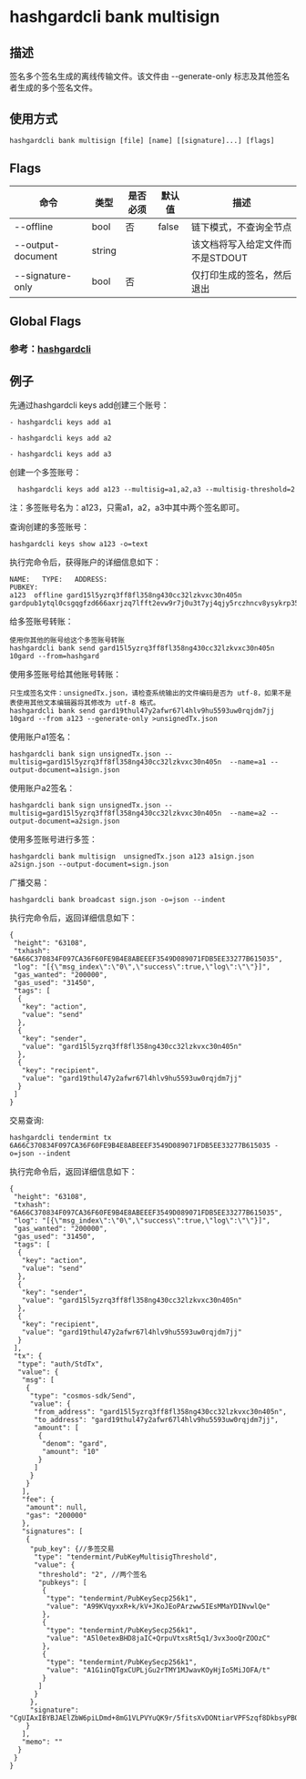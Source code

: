 # hashgardcli bank multisign

## 描述

签名多个签名生成的离线传输文件。该文件由 --generate-only 标志及其他签名者生成的多个签名文件。

## 使用方式

```
hashgardcli bank multisign [file] [name] [[signature]...] [flags]
```

## Flags

| 命令       | 类型    | 是否必须 | 默认值                | 描述                                                         |
| ---------------- | ------- | -------- | --------------------- | ------------------------------------------------------------ |
| --offline | bool | 否 | false | 链下模式，不查询全节点 |
| --output-document | string |  |  | 该文档将写入给定文件而不是STDOUT |
| --signature-only | bool | 否 | | 仅打印生成的签名，然后退出 |

## Global Flags

 ### 参考：[hashgardcli](../README.md)

## 例子

先通过hashgardcli keys add创建三个账号：
``` 
- hashgardcli keys add a1

- hashgardcli keys add a2

- hashgardcli keys add a3
```

创建一个多签账号：
``` 
  hashgardcli keys add a123 --multisig=a1,a2,a3 --multisig-threshold=2
```
注：多签账号名为：a123，只需a1，a2，a3中其中两个签名即可。 

查询创建的多签账号：
``` 
hashgardcli keys show a123 -o=text
```
执行完命令后，获得账户的详细信息如下：

```
NAME:   TYPE:   ADDRESS:                                                PUBKEY:
a123  offline gard15l5yzrq3ff8fl358ng430cc32lzkvxc30n405n     gardpub1ytql0csgqgfzd666axrjzq7lfft2evw9r7j0u3t7yj4qjy5rczhncv8ysykrp35cpjpklsj5rcfzd666axrjzquew3ad0vgywr7gmgszly9wnw2mwxc3k7dttlmm780g5y9djw8vcgfzd666axrjzq63kk98gyurzz2rewxxhd4dxvvdfsnsdtegajrcez3exg3yu9q0a5kpkkj3
```
给多签账号转账：
```
使用你其他的账号给这个多签账号转账
hashgardcli bank send gard15l5yzrq3ff8fl358ng430cc32lzkvxc30n405n 10gard --from=hashgard
```
使用多签账号给其他账号转账：
```
只生成签名文件：unsignedTx.json，请检查系统输出的文件编码是否为 utf-8，如果不是表使用其他文本编辑器将其修改为 utf-8 格式。
hashgardcli bank send gard19thul47y2afwr67l4hlv9hu5593uw0rqjdm7jj 10gard --from a123 --generate-only >unsignedTx.json
```
使用账户a1签名：
```
hashgardcli bank sign unsignedTx.json --multisig=gard15l5yzrq3ff8fl358ng430cc32lzkvxc30n405n  --name=a1 --output-document=a1sign.json
```
使用账户a2签名：
```
hashgardcli bank sign unsignedTx.json --multisig=gard15l5yzrq3ff8fl358ng430cc32lzkvxc30n405n  --name=a2 --output-document=a2sign.json
```
使用多签账号进行多签：
```
hashgardcli bank multisign  unsignedTx.json a123 a1sign.json a2sign.json --output-document=sign.json
```
广播交易：
```
hashgardcli bank broadcast sign.json -o=json --indent
```
执行完命令后，返回详细信息如下：

```
{
 "height": "63108",
 "txhash": "6A66C370834F097CA36F60FE9B4E8ABEEEF3549D089071FDB5EE33277B615035",
 "log": "[{\"msg_index\":\"0\",\"success\":true,\"log\":\"\"}]",
 "gas_wanted": "200000",
 "gas_used": "31450",
 "tags": [
  {
   "key": "action",
   "value": "send"
  },
  {
   "key": "sender",
   "value": "gard15l5yzrq3ff8fl358ng430cc32lzkvxc30n405n"
  },
  {
   "key": "recipient",
   "value": "gard19thul47y2afwr67l4hlv9hu5593uw0rqjdm7jj"
  }
 ]
}
```
交易查询:
```
hashgardcli tendermint tx 6A66C370834F097CA36F60FE9B4E8ABEEEF3549D089071FDB5EE33277B615035 -o=json --indent
```
执行完命令后，返回详细信息如下：

```
{
 "height": "63108",
 "txhash": "6A66C370834F097CA36F60FE9B4E8ABEEEF3549D089071FDB5EE33277B615035",
 "log": "[{\"msg_index\":\"0\",\"success\":true,\"log\":\"\"}]",
 "gas_wanted": "200000",
 "gas_used": "31450",
 "tags": [
  {
   "key": "action",
   "value": "send"
  },
  {
   "key": "sender",
   "value": "gard15l5yzrq3ff8fl358ng430cc32lzkvxc30n405n"
  },
  {
   "key": "recipient",
   "value": "gard19thul47y2afwr67l4hlv9hu5593uw0rqjdm7jj"
  }
 ],
 "tx": {
  "type": "auth/StdTx",
  "value": {
   "msg": [
    {
     "type": "cosmos-sdk/Send",
     "value": {
      "from_address": "gard15l5yzrq3ff8fl358ng430cc32lzkvxc30n405n",
      "to_address": "gard19thul47y2afwr67l4hlv9hu5593uw0rqjdm7jj",
      "amount": [
       {
        "denom": "gard",
        "amount": "10"
       }
      ]
     }
    }
   ],
   "fee": {
    "amount": null,
    "gas": "200000"
   },
   "signatures": [
    {
     "pub_key": {//多签交易
      "type": "tendermint/PubKeyMultisigThreshold",
      "value": {
       "threshold": "2", //两个签名
       "pubkeys": [
        {
         "type": "tendermint/PubKeySecp256k1",
         "value": "A99KVqyxxR+k/kV+JKoJEoPArzww5IEsMMaYDINvwlQe"
        },
        {
         "type": "tendermint/PubKeySecp256k1",
         "value": "A5l0etexBHD8jaIC+QrpuVtxsRt5q1/3vx3ooQrZOOzC"
        },
        {
         "type": "tendermint/PubKeySecp256k1",
         "value": "A1G1inQTgxCUPLjGu2rTMY1MJwavKOyHjIo5MiJOFA/t"
        }
       ]
      }
     },
     "signature": "CgUIAxIBYBJAElZbW6piLDmd+8mG1VLPVYuQK9r/5fitsXvDONtiarVPFSzqf8DkbsyPBOCQOmfuMkhFt+S1TqyFyUZuaE242hJA2j2QTmtW8eEtqOPAkyed0j/97q9phg34KV95gvfp0wd7V0umKoyj/FX/WTvD7iYNWS2ssbwjpztItggOcCTeCw=="
    }
   ],
   "memo": ""
  }
 }
}
```

